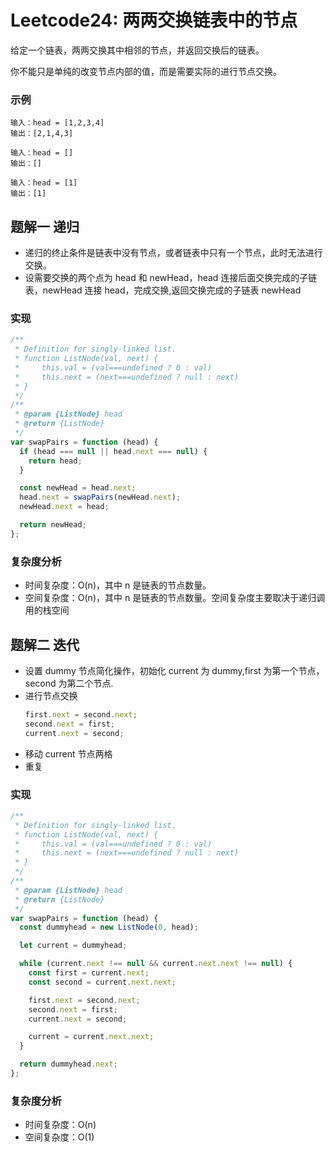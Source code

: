 # Leetcode24: 两两交换链表中的节点

给定一个链表，两两交换其中相邻的节点，并返回交换后的链表。

你不能只是单纯的改变节点内部的值，而是需要实际的进行节点交换。

### 示例

```
输入：head = [1,2,3,4]
输出：[2,1,4,3]
```

```
输入：head = []
输出：[]
```

```
输入：head = [1]
输出：[1]
```

## 题解一 递归

- 递归的终止条件是链表中没有节点，或者链表中只有一个节点，此时无法进行交换。
- 设需要交换的两个点为 head 和 newHead，head 连接后面交换完成的子链表，newHead 连接 head，完成交换,返回交换完成的子链表 newHead

### 实现

```js
/**
 * Definition for singly-linked list.
 * function ListNode(val, next) {
 *     this.val = (val===undefined ? 0 : val)
 *     this.next = (next===undefined ? null : next)
 * }
 */
/**
 * @param {ListNode} head
 * @return {ListNode}
 */
var swapPairs = function (head) {
  if (head === null || head.next === null) {
    return head;
  }

  const newHead = head.next;
  head.next = swapPairs(newHead.next);
  newHead.next = head;

  return newHead;
};
```

### 复杂度分析

- 时间复杂度：O(n)，其中 n 是链表的节点数量。
- 空间复杂度：O(n)，其中 n 是链表的节点数量。空间复杂度主要取决于递归调用的栈空间

## 题解二 迭代

- 设置 dummy 节点简化操作，初始化 current 为 dummy,first 为第一个节点，second 为第二个节点.
- 进行节点交换
  ```js
  first.next = second.next;
  second.next = first;
  current.next = second;
  ```
- 移动 current 节点两格
- 重复

### 实现

```js
/**
 * Definition for singly-linked list.
 * function ListNode(val, next) {
 *     this.val = (val===undefined ? 0 : val)
 *     this.next = (next===undefined ? null : next)
 * }
 */
/**
 * @param {ListNode} head
 * @return {ListNode}
 */
var swapPairs = function (head) {
  const dummyhead = new ListNode(0, head);

  let current = dummyhead;

  while (current.next !== null && current.next.next !== null) {
    const first = current.next;
    const second = current.next.next;

    first.next = second.next;
    second.next = first;
    current.next = second;

    current = current.next.next;
  }

  return dummyhead.next;
};
```

### 复杂度分析

- 时间复杂度：O(n)
- 空间复杂度：O(1)
